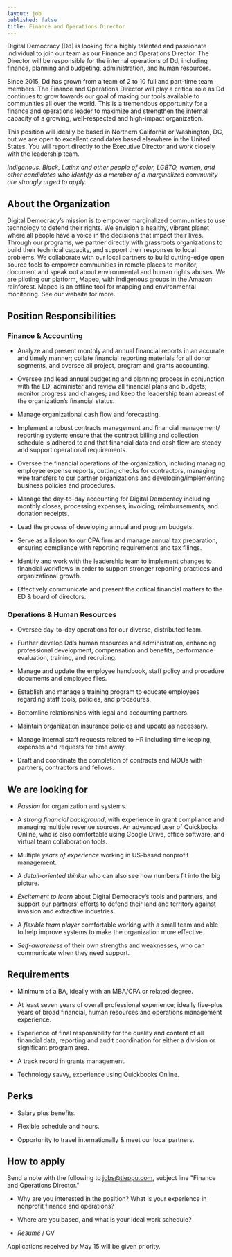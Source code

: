 ```yaml
---
layout: job
published: false
title: Finance and Operations Director
---
```


Digital Democracy (Dd) is looking for a highly talented and passionate individual to join our team as our Finance and Operations Director. The Director  will be responsible for the internal operations of Dd, including finance, planning and budgeting, administration, and human resources.  

Since 2015, Dd has grown from a team of 2 to 10 full and part-time team members. The Finance and Operations Director will play a critical role as Dd continues to grow towards our goal of making our tools available to communities all over the world. This is a tremendous opportunity for a finance and operations leader to maximize and strengthen the internal capacity of a growing, well-respected and high-impact organization.

This position will ideally be based in Northern California or Washington, DC, but we are open to excellent candidates based elsewhere in the United States. You will report directly to the Executive Director and work closely with the leadership team.

_Indigenous, Black, Latinx and other people of color, LGBTQ, women, and other candidates who identify as a member of a marginalized community are strongly urged to apply._

## About the Organization

Digital Democracy’s mission is to empower marginalized communities to use technology to defend their rights. We envision a healthy, vibrant planet where all people have a voice in the decisions that impact their lives. Through our programs, we partner directly with grassroots organizations to build their technical capacity, and support their responses to local problems. We collaborate with our local partners to build cutting-edge open source tools to empower communities in remote places to monitor, document and speak out about environmental and human rights abuses. We are piloting our platform, Mapeo, with indigenous groups in the Amazon rainforest. Mapeo is an offline tool for mapping and environmental monitoring. See our website for more.

## Position Responsibilities

### Finance & Accounting

* Analyze and present monthly and annual financial reports in an accurate and timely manner; collate financial reporting materials for all donor segments, and oversee all project, program and grants accounting.

* Oversee and lead annual budgeting and planning process in conjunction with the ED; administer and review all financial plans and budgets; monitor progress and changes; and keep the leadership team abreast of the organization’s financial status.

* Manage organizational cash flow and forecasting.

* Implement a robust contracts management and financial management/ reporting system; ensure that the contract billing and collection schedule is adhered to and that financial data and cash flow are steady and support operational requirements.

* Oversee the financial operations of the organization, including managing employee expense reports, cutting checks for contractors, managing wire transfers to our partner organizations and developing/implementing business policies and procedures.

* Manage the day-to-day accounting for Digital Democracy including monthly closes, processing expenses, invoicing, reimbursements, and donation receipts.

* Lead the process of developing annual and program budgets.

* Serve as a liaison to our CPA firm and manage annual tax preparation, ensuring compliance with reporting requirements and tax filings.

* Identify and work with the leadership team to implement changes to financial workflows in order to support stronger reporting practices and organizational growth.

* Effectively communicate and present the critical financial matters to the ED & board of directors.

### Operations & Human Resources

* Oversee day-to-day operations for our diverse, distributed team.

* Further develop Dd’s human resources and administration, enhancing professional development, compensation and benefits, performance evaluation, training, and recruiting.

* Manage and update the employee handbook, staff policy and procedure documents and employee files.

* Establish and manage a training program to educate employees regarding staff tools, policies, and procedures.

* Bottomline relationships with legal and accounting partners.

* Maintain organization insurance policies and update as necessary.

* Manage internal staff requests related to HR including time keeping, expenses and requests for time away.

* Draft and coordinate the completion of contracts and MOUs with partners, contractors and fellows.



## We are looking for

* *Passion* for organization and systems.

* A *strong financial background*, with experience in grant compliance and managing multiple revenue sources. An advanced user of Quickbooks Online, who is also comfortable using Google Drive, office software, and virtual team collaboration tools.

* Multiple *years of experience* working in US-based nonprofit management.

* A *detail-oriented thinker* who can also see how numbers fit into the big picture.

* *Excitement to learn* about Digital Democracy’s tools and partners, and support our partners’ efforts to defend their land and territory against invasion and extractive industries.

* A *flexible team player* comfortable working with a small team and able to help improve systems to make the organization more effective.

* *Self-awareness* of their own strengths and weaknesses, who can communicate when they need support.

## Requirements

* Minimum of a BA, ideally with an MBA/CPA or related degree.

* At least seven years of overall professional experience; ideally five-plus years of broad financial, human resources and operations management experience.

* Experience of final responsibility for the quality and content of all financial data, reporting and audit coordination for either a division or significant program area.

* A track record in grants management.

* Technology savvy, experience using Quickbooks Online.


## Perks

* Salary plus benefits.

* Flexible schedule and hours.

* Opportunity to travel internationally & meet our local partners.

## How to apply

Send a note with the following to [jobs@tieppu.com](mailto:jobs@tieppu.com), subject line "Finance and Operations Director."

* Why are you interested in the position? What is your experience in nonprofit finance and operations?

* Where are you based, and what is your ideal work schedule?

* *Résumé* / CV

Applications received by May 15 will be given priority.
